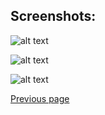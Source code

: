 ## Screenshots:

![alt text](https://github.com/Nelson-numerical-software/nelson-website/raw/master/images/Nelson-arm32.PNG "Nelson on Linux ARM 32 bits")

![alt text](https://github.com/Nelson-numerical-software/nelson-website/raw/master/images/Nelson-macos.PNG "Nelson on MacOs")

![alt text](https://github.com/Nelson-numerical-software/nelson-website/raw/master/images/Nelson-windows.PNG "Nelson on Windows 32 or 64 bits")


[Previous page](README.md)